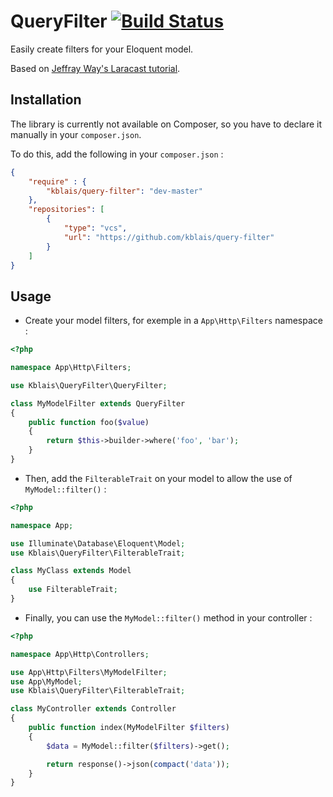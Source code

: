 # QueryFilter [![Build Status](https://travis-ci.org/kblais/query-filter.svg?branch=master)](https://travis-ci.org/kblais/query-filter)

Easily create filters for your Eloquent model.

Based on [Jeffray Way's Laracast tutorial](https://github.com/laracasts/Dedicated-Query-String-Filtering/).

## Installation

The library is currently not available on Composer, so you have to declare it manually in your `composer.json`.

To do this, add the following in your `composer.json` :

```json
{
    "require" : {
        "kblais/query-filter": "dev-master"
    },
    "repositories": [
        {
            "type": "vcs",
            "url": "https://github.com/kblais/query-filter"
        }
    ]
}
```

## Usage

- Create your model filters, for exemple in a `App\Http\Filters` namespace :

```php
<?php

namespace App\Http\Filters;

use Kblais\QueryFilter\QueryFilter;

class MyModelFilter extends QueryFilter
{
    public function foo($value)
    {
        return $this->builder->where('foo', 'bar');
    }
}
```

- Then, add the `FilterableTrait` on your model to allow the use of `MyModel::filter()` :

```php
<?php

namespace App;

use Illuminate\Database\Eloquent\Model;
use Kblais\QueryFilter\FilterableTrait;

class MyClass extends Model
{
    use FilterableTrait;
}
```

- Finally, you can use the `MyModel::filter()` method in your controller :

```php
<?php

namespace App\Http\Controllers;

use App\Http\Filters\MyModelFilter;
use App\MyModel;
use Kblais\QueryFilter\FilterableTrait;

class MyController extends Controller
{
    public function index(MyModelFilter $filters)
    {
        $data = MyModel::filter($filters)->get();

        return response()->json(compact('data'));
    }
}
```
